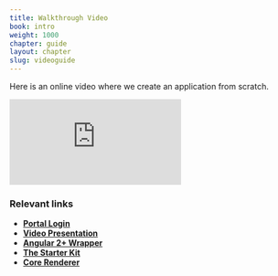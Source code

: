 ```yaml
---
title: Walkthrough Video
book: intro
weight: 1000
chapter: guide
layout: chapter
slug: videoguide
---
```

Here is an online video where we create an application from scratch.

<div class="embed-responsive embed-responsive-16by9">
  <iframe class="embed-responsive-item" src="https://www.youtube.com/embed/zEvzW_sSXk0?rel=0&amp;showinfo=0" frameborder="0" allowfullscreen></iframe>
</div>

### Relevant links
- [**Portal Login**](https://portal.form.io/#/)
- [**Video Presentation**](http://travistidwell.com/presentations/eventmanager/#/)
- [**Angular 2+ Wrapper**](https://github.com/formio/angular-formio)
- [**The Starter Kit**](https://github.com/formio/angular-app-starterkit)
- [**Core Renderer**](https://github.com/formio/formio.js)

